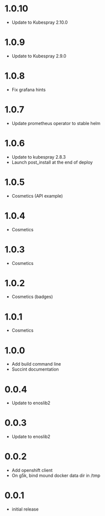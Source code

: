 # 1.0.10

* Update to Kubespray 2.10.0

# 1.0.9

- Update to Kubespray 2.9.0

# 1.0.8

- Fix grafana hints

# 1.0.7

- Update prometheus operator to stable helm

# 1.0.6

- Update to kubespray 2.8.3
- Launch post_install at the end of deploy

# 1.0.5

- Cosmetics (API example)

# 1.0.4

- Cosmetics

# 1.0.3

- Cosmetics

# 1.0.2

- Cosmetics (badges)

# 1.0.1

- Cosmetics

# 1.0.0

- Add build command line
- Succint documentation

# 0.0.4

- Update to enoslib2

# 0.0.3

- Update to enoslib2

# 0.0.2

- Add openshift client
- On g5k, bind mound docker data dir in /tmp


# 0.0.1

- initial release
